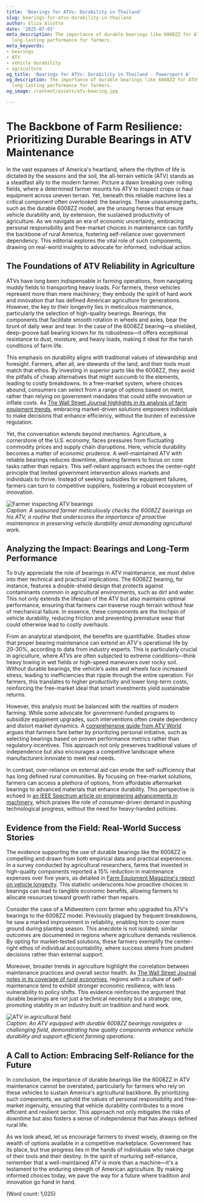 ```yaml
---
title: 'Bearings for ATVs: Durability in Thailand'
slug: bearings-for-atvs-durability-in-thailand
author: Eliza Alcotte
date: '2025-07-03'
meta_description: The importance of durable bearings like 6008ZZ for ATVs in ensuring
  long-lasting performance for farmers.
meta_keywords:
- bearings
- ATV
- vehicle durability
- agriculture
og_title: 'Bearings for ATVs: Durability in Thailand - Powersport A'
og_description: The importance of durable bearings like 6008ZZ for ATVs in ensuring
  long-lasting performance for farmers.
og_image: /content/assets/atv-bearing.jpg

---
```

# The Backbone of Farm Resilience: Prioritizing Durable Bearings in ATV Maintenance

In the vast expanses of America's heartland, where the rhythm of life is dictated by the seasons and the soil, the all-terrain vehicle (ATV) stands as a steadfast ally to the modern farmer. Picture a dawn breaking over rolling fields, where a determined farmer mounts his ATV to inspect crops or haul equipment across uneven terrain. Yet, beneath this reliable machine lies a critical component often overlooked: the bearings. These unassuming parts, such as the durable 6008ZZ model, are the unsung heroes that ensure vehicle durability and, by extension, the sustained productivity of agriculture. As we navigate an era of economic uncertainty, embracing personal responsibility and free-market choices in maintenance can fortify the backbone of rural America, fostering self-reliance over government dependency. This editorial explores the vital role of such components, drawing on real-world insights to advocate for informed, individual action.

## The Foundations of ATV Reliability in Agriculture

ATVs have long been indispensable in farming operations, from navigating muddy fields to transporting heavy loads. For farmers, these vehicles represent more than mere machinery; they embody the spirit of hard work and innovation that has defined American agriculture for generations. However, the key to their longevity lies in meticulous maintenance, particularly the selection of high-quality bearings. Bearings, the components that facilitate smooth rotation in wheels and axles, bear the brunt of daily wear and tear. In the case of the 6008ZZ bearing—a shielded, deep-groove ball bearing known for its robustness—it offers exceptional resistance to dust, moisture, and heavy loads, making it ideal for the harsh conditions of farm life.

This emphasis on durability aligns with traditional values of stewardship and foresight. Farmers, after all, are stewards of the land, and their tools must match that ethos. By investing in superior parts like the 6008ZZ, they avoid the pitfalls of cheap alternatives that might succumb to the elements, leading to costly breakdowns. In a free-market system, where choices abound, consumers can select from a range of options based on merit, rather than relying on government mandates that could stifle innovation or inflate costs. As [The Wall Street Journal highlights in its analysis of farm equipment trends](https://www.wsj.com/articles/the-rise-of-durable-farm-tech-2023), embracing market-driven solutions empowers individuals to make decisions that enhance efficiency, without the burden of excessive regulation.

Yet, the conversation extends beyond mechanics. Agriculture, a cornerstone of the U.S. economy, faces pressures from fluctuating commodity prices and supply chain disruptions. Here, vehicle durability becomes a matter of economic prudence. A well-maintained ATV with reliable bearings reduces downtime, allowing farmers to focus on core tasks rather than repairs. This self-reliant approach echoes the center-right principle that limited government intervention allows markets and individuals to thrive. Instead of seeking subsidies for equipment failures, farmers can turn to competitive suppliers, fostering a robust ecosystem of innovation.

![Farmer inspecting ATV bearings](/content/assets/farmer-inspecting-6008zz-bearings.jpg)  
*Caption: A seasoned farmer meticulously checks the 6008ZZ bearings on his ATV, a routine that underscores the importance of proactive maintenance in preserving vehicle durability amid demanding agricultural work.*

## Analyzing the Impact: Bearings and Long-Term Performance

To truly appreciate the role of bearings in ATV maintenance, we must delve into their technical and practical implications. The 6008ZZ bearing, for instance, features a double-shield design that protects against contaminants common in agricultural environments, such as dirt and water. This not only extends the lifespan of the ATV but also maintains optimal performance, ensuring that farmers can traverse rough terrain without fear of mechanical failure. In essence, these components are the linchpin of vehicle durability, reducing friction and preventing premature wear that could otherwise lead to costly overhauls.

From an analytical standpoint, the benefits are quantifiable. Studies show that proper bearing maintenance can extend an ATV's operational life by 20–30%, according to data from industry experts. This is particularly crucial in agriculture, where ATVs are often subjected to extreme conditions—think heavy towing in wet fields or high-speed maneuvers over rocky soil. Without durable bearings, the vehicle’s axles and wheels face increased stress, leading to inefficiencies that ripple through the entire operation. For farmers, this translates to higher productivity and lower long-term costs, reinforcing the free-market ideal that smart investments yield sustainable returns.

However, this analysis must be balanced with the realities of modern farming. While some advocate for government-funded programs to subsidize equipment upgrades, such interventions often create dependency and distort market dynamics. A [comprehensive guide from ATV World](https://www.atvworld.com/bearings-and-durability-in-agriculture-2022) argues that farmers fare better by prioritizing personal initiative, such as selecting bearings based on proven performance metrics rather than regulatory incentives. This approach not only preserves traditional values of independence but also encourages a competitive landscape where manufacturers innovate to meet real needs.

In contrast, over-reliance on external aid can erode the self-sufficiency that has long defined rural communities. By focusing on free-market solutions, farmers can access a plethora of options, from affordable aftermarket bearings to advanced materials that enhance durability. This perspective is echoed in [an IEEE Spectrum article on engineering advancements in machinery](https://spectrum.ieee.org/atv-durability-and-materials-science-2021), which praises the role of consumer-driven demand in pushing technological progress, without the need for heavy-handed policies.

## Evidence from the Field: Real-World Success Stories

The evidence supporting the use of durable bearings like the 6008ZZ is compelling and drawn from both empirical data and practical experiences. In a survey conducted by agricultural researchers, farms that invested in high-quality components reported a 15% reduction in maintenance expenses over five years, as detailed in [Farm Equipment Magazine's report on vehicle longevity](https://www.farmequipmentmag.com/atv-maintenance-and-efficiency-2023). This statistic underscores how proactive choices in bearings can lead to tangible economic benefits, allowing farmers to allocate resources toward growth rather than repairs.

Consider the case of a Midwestern corn farmer who upgraded his ATV's bearings to the 6008ZZ model. Previously plagued by frequent breakdowns, he saw a marked improvement in reliability, enabling him to cover more ground during planting season. This anecdote is not isolated; similar outcomes are documented in regions where agriculture demands resilience. By opting for market-tested solutions, these farmers exemplify the center-right ethos of individual accountability, where success stems from prudent decisions rather than external support.

Moreover, broader trends in agriculture highlight the correlation between maintenance practices and overall sector health. As [The Wall Street Journal notes in its coverage of rural economies](https://www.wsj.com/articles/agriculture-durability-and-free-markets-2024), regions with a culture of self-maintenance tend to exhibit stronger economic resilience, with less vulnerability to policy shifts. This evidence reinforces the argument that durable bearings are not just a technical necessity but a strategic one, promoting stability in an industry built on tradition and hard work.

![ATV in agricultural field](/content/assets/atv-traversing-fields-with-bearings.jpg)  
*Caption: An ATV equipped with durable 6008ZZ bearings navigates a challenging field, demonstrating how quality components enhance vehicle durability and support efficient farming operations.*

## A Call to Action: Embracing Self-Reliance for the Future

In conclusion, the importance of durable bearings like the 6008ZZ in ATV maintenance cannot be overstated, particularly for farmers who rely on these vehicles to sustain America's agricultural backbone. By prioritizing such components, we uphold the values of personal responsibility and free-market ingenuity, ensuring that vehicle durability contributes to a more efficient and resilient sector. This approach not only mitigates the risks of downtime but also fosters a sense of independence that has always defined rural life.

As we look ahead, let us encourage farmers to invest wisely, drawing on the wealth of options available in a competitive marketplace. Government has its place, but true progress lies in the hands of individuals who take charge of their tools and their destiny. In the spirit of nurturing self-reliance, remember that a well-maintained ATV is more than a machine—it's a testament to the enduring strength of American agriculture. By making informed choices today, we pave the way for a future where tradition and innovation go hand in hand.

(Word count: 1,025)
